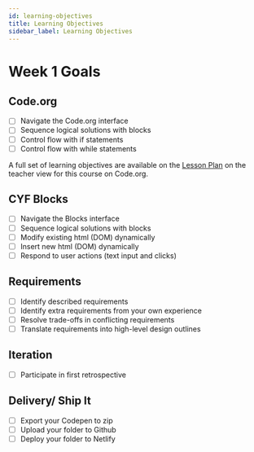 ```yaml
---
id: learning-objectives
title: Learning Objectives
sidebar_label: Learning Objectives
---
```


# Week 1 Goals

## Code.org

- [ ] Navigate the Code.org interface
- [ ] Sequence logical solutions with blocks
- [ ] Control flow with if statements
- [ ] Control flow with while statements

A full set of learning objectives are available on the [Lesson Plan](https://code.org/curriculum/course3/2/Teacher) on the teacher view for this course on Code.org.

## CYF Blocks

- [ ] Navigate the Blocks interface
- [ ] Sequence logical solutions with blocks
- [ ] Modify existing html (DOM) dynamically
- [ ] Insert new html (DOM) dynamically
- [ ] Respond to user actions (text input and clicks)

## Requirements

- [ ] Identify described requirements
- [ ] Identify extra requirements from your own experience
- [ ] Resolve trade-offs in conflicting requirements
- [ ] Translate requirements into high-level design outlines

## Iteration

- [ ] Participate in first retrospective

## Delivery/ Ship It

- [ ] Export your Codepen to zip
- [ ] Upload your folder to Github
- [ ] Deploy your folder to Netlify